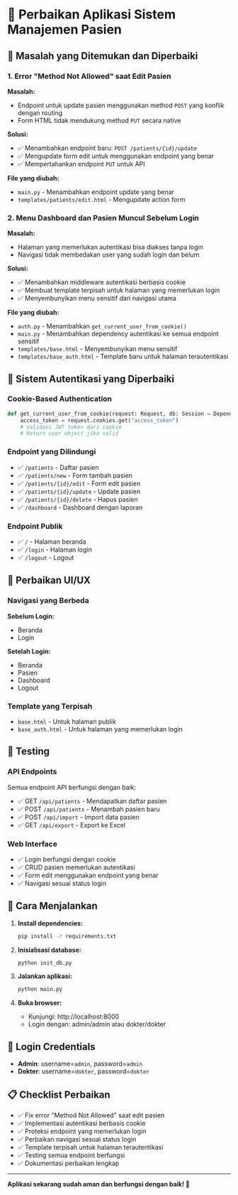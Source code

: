 # 🔧 Perbaikan Aplikasi Sistem Manajemen Pasien

## 🐛 Masalah yang Ditemukan dan Diperbaiki

### 1. Error "Method Not Allowed" saat Edit Pasien

**Masalah:**
- Endpoint untuk update pasien menggunakan method `POST` yang konflik dengan routing
- Form HTML tidak mendukung method `PUT` secara native

**Solusi:**
- ✅ Menambahkan endpoint baru: `POST /patients/{id}/update`
- ✅ Mengupdate form edit untuk menggunakan endpoint yang benar
- ✅ Mempertahankan endpoint `PUT` untuk API

**File yang diubah:**
- `main.py` - Menambahkan endpoint update yang benar
- `templates/patients/edit.html` - Mengupdate action form

### 2. Menu Dashboard dan Pasien Muncul Sebelum Login

**Masalah:**
- Halaman yang memerlukan autentikasi bisa diakses tanpa login
- Navigasi tidak membedakan user yang sudah login dan belum

**Solusi:**
- ✅ Menambahkan middleware autentikasi berbasis cookie
- ✅ Membuat template terpisah untuk halaman yang memerlukan login
- ✅ Menyembunyikan menu sensitif dari navigasi utama

**File yang diubah:**
- `auth.py` - Menambahkan `get_current_user_from_cookie()`
- `main.py` - Menambahkan dependency autentikasi ke semua endpoint sensitif
- `templates/base.html` - Menyembunyikan menu sensitif
- `templates/base_auth.html` - Template baru untuk halaman terautentikasi

## 🔐 Sistem Autentikasi yang Diperbaiki

### Cookie-Based Authentication
```python
def get_current_user_from_cookie(request: Request, db: Session = Depends(get_db)):
    access_token = request.cookies.get("access_token")
    # Validasi JWT token dari cookie
    # Return user object jika valid
```

### Endpoint yang Dilindungi
- ✅ `/patients` - Daftar pasien
- ✅ `/patients/new` - Form tambah pasien
- ✅ `/patients/{id}/edit` - Form edit pasien
- ✅ `/patients/{id}/update` - Update pasien
- ✅ `/patients/{id}/delete` - Hapus pasien
- ✅ `/dashboard` - Dashboard dengan laporan

### Endpoint Publik
- ✅ `/` - Halaman beranda
- ✅ `/login` - Halaman login
- ✅ `/logout` - Logout

## 🎨 Perbaikan UI/UX

### Navigasi yang Berbeda
**Sebelum Login:**
- Beranda
- Login

**Setelah Login:**
- Beranda
- Pasien
- Dashboard
- Logout

### Template yang Terpisah
- `base.html` - Untuk halaman publik
- `base_auth.html` - Untuk halaman yang memerlukan login

## 🧪 Testing

### API Endpoints
Semua endpoint API berfungsi dengan baik:
- ✅ GET `/api/patients` - Mendapatkan daftar pasien
- ✅ POST `/api/patients` - Menambah pasien baru
- ✅ POST `/api/import` - Import data pasien
- ✅ GET `/api/export` - Export ke Excel

### Web Interface
- ✅ Login berfungsi dengan cookie
- ✅ CRUD pasien memerlukan autentikasi
- ✅ Form edit menggunakan endpoint yang benar
- ✅ Navigasi sesuai status login

## 🚀 Cara Menjalankan

1. **Install dependencies:**
   ```bash
   pip install -r requirements.txt
   ```

2. **Inisialisasi database:**
   ```bash
   python init_db.py
   ```

3. **Jalankan aplikasi:**
   ```bash
   python main.py
   ```

4. **Buka browser:**
   - Kunjungi: http://localhost:8000
   - Login dengan: admin/admin atau dokter/dokter

## 👤 Login Credentials

- **Admin**: username=`admin`, password=`admin`
- **Dokter**: username=`dokter`, password=`dokter`

## 📋 Checklist Perbaikan

- ✅ Fix error "Method Not Allowed" saat edit pasien
- ✅ Implementasi autentikasi berbasis cookie
- ✅ Proteksi endpoint yang memerlukan login
- ✅ Perbaikan navigasi sesuai status login
- ✅ Template terpisah untuk halaman terautentikasi
- ✅ Testing semua endpoint berfungsi
- ✅ Dokumentasi perbaikan lengkap

---

**Aplikasi sekarang sudah aman dan berfungsi dengan baik! 🎉**
